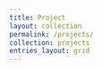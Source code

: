 ```yaml
---
title: Project
layout: collection
permalink: /projects/
collection: projects
entries_layout: grid
---
```


